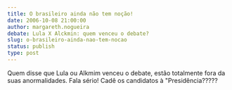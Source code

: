 ```yaml
---
title: O brasileiro ainda não tem noção!
date: 2006-10-08 21:00:00
author: margareth.nogueira
debate: Lula X Alckmin: quem venceu o debate?
slug: o-brasileiro-ainda-nao-tem-nocao
status: publish 
type: post
---
```


Quem disse que Lula ou Alkmim venceu o debate, estão totalmente fora da suas anormalidades. Fala sério! Cadê os candidatos à "Presidência?????
